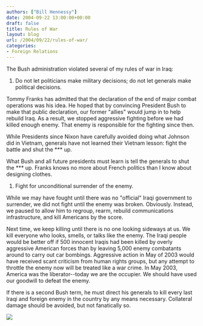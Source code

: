 ```yaml
---
authors: ["Bill Hennessy"]
date: 2004-09-22 13:00:00+00:00
draft: false
title: Rules of War
layout: blog
url: /2004/09/22/rules-of-war/
categories:
- Foreign Relations
---
```


The Bush administration violated several of my rules of war in Iraq:




  1. Do not let politicians make military decisions; do not let generals make political decisions.


Tommy Franks has admitted that the declaration of the end of major combat operations was his idea. He hoped that by convincing President Bush to make that public declaration, our former "allies" would jump in to help rebuild Iraq. As a result, we stopped aggressive fighting before we had killed enough enemy. That enemy is responsible for the fighting since then.

While Presidents since Nixon have carefully avoided doing what Johnson did in Vietnam, generals have not learned their Vietnam lesson: fight the battle and shut the *** up.

What Bush and all future presidents must learn is tell the generals to shut the *** up. Franks knows no more about French politics than I know about designing clothes.


  1. Fight for unconditional surrender of the enemy.


While we may have fought until there was no "official" Iraqi government to surrender, we did not fight until the enemy was broken. Obviously. Instead, we paused to allow him to regroup, rearm, rebuild communications infrastructure, and kill Americans by the score.

Next time, we keep killing until there is no one looking sideways at us. We kill everyone who looks, smells, or talks like the enemy. The Iraqi people would be better off if 500 innocent Iraqis had been killed by overly aggressive American forces than by leaving 5,000 enemy combatants around to carry out car bombings. Aggressive action in May of 2003 would have received scant criticism from human rights groups, but any attempt to throttle the enemy now will be treated like a war crime. In May 2003, America was the liberator--today we are the occupier. We should have used our goodwill to defeat the enemy.

If there is a second Bush term, he must direct his generals to kill every last Iraqi and foreign enemy in the country by any means necessary. Collateral damage should be avoided, but not fanatically so.

![](https://blog.billhennessy.com/aggbug.aspx?PostID=555)

